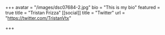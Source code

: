 +++
avatar = "/images/dsc07684-2.jpg"
bio = "This is my bio"
featured = true
title = "Tristan Frizza"
[[social]]
title = "Twitter"
url = "https://twitter.com/TristanVtx"

+++
